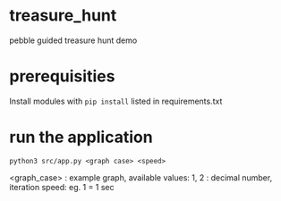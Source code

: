 # treasure_hunt
pebble guided treasure hunt demo

# prerequisities

Install modules with `pip install` listed in requirements.txt

# run the application

`python3 src/app.py <graph case> <speed>`

<graph_case> : example graph, available values: 1, 2
<speed> : decimal number, iteration speed: eg. 1 = 1 sec

